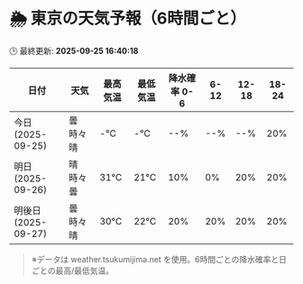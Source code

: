 # 🌦️ 東京の天気予報（6時間ごと）

🕒 最終更新: **2025-09-25 16:40:18**

| 日付 | 天気 | 最高気温 | 最低気温 | 降水確率 0-6 | 6-12 | 12-18 | 18-24 |
|------|------|----------|----------|------------|------|------|------|
| 今日 (2025-09-25) | 曇時々晴 | -℃ | -℃ | --% | --% | --% | 20% |
| 明日 (2025-09-26) | 晴時々曇 | 31℃ | 21℃ | 10% | 0% | 20% | 20% |
| 明後日 (2025-09-27) | 曇時々晴 | 30℃ | 22℃ | 20% | 20% | 20% | 20% |

> ※データは weather.tsukumijima.net を使用。6時間ごとの降水確率と日ごとの最高/最低気温。